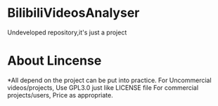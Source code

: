 # BilibiliVideosAnalyser
Undeveloped repository,it's just a project

# About Lincense
*All depend on the project can be put into practice.
For Uncommercial videos/projects, Use GPL3.0 just like LICENSE file
For commercial projects/users, Price as appropriate.
